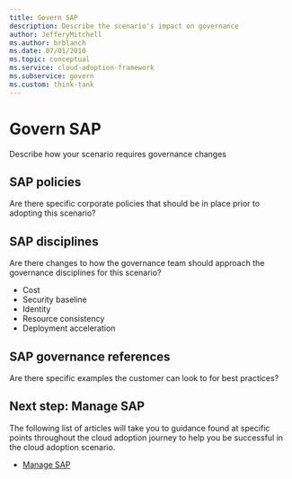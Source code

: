 ```yaml
---
title: Govern SAP
description: Describe the scenario's impact on governance
author: JefferyMitchell
ms.author: brblanch
ms.date: 07/01/2010
ms.topic: conceptual
ms.service: cloud-adoption-framework
ms.subservice: govern
ms.custom: think-tank
---
```


# Govern SAP

Describe how your scenario requires governance changes

## SAP policies

Are there specific corporate policies that should be in place prior to adopting this scenario?

## SAP disciplines

Are there changes to how the governance team should approach the governance disciplines for this scenario?

- Cost
- Security baseline
- Identity
- Resource consistency
- Deployment acceleration

## SAP governance references

Are there specific examples the customer can look to for best practices?

## Next step: Manage SAP

The following list of articles will take you to guidance found at specific points throughout the cloud adoption journey to help you be successful in the cloud adoption scenario.

- [Manage SAP](./manage.md)
